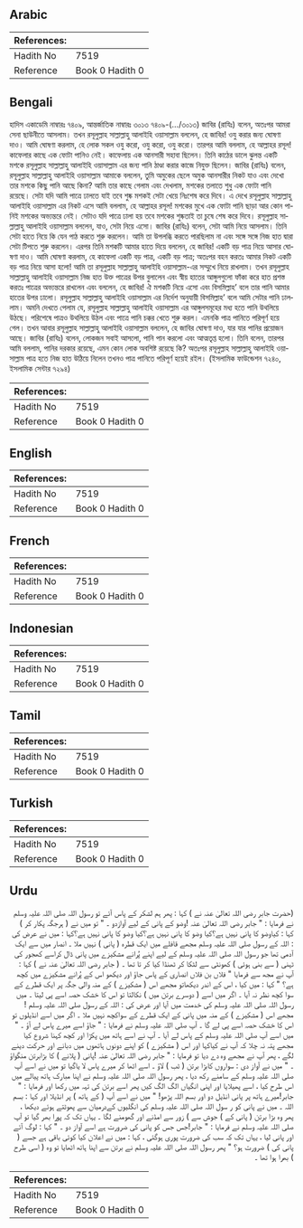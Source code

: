 ## Arabic


<div dir="rtl" lang="ar" style={{fontSize:'larger',backgroundColor:'#f8f9fa',padding:20}}>

</div>
<div style={{backgroundColor:'#f8f9fa',padding:20, marginBottom: 10}}><table> <thead> <tr> <th>References:</th> <th></th> </tr> </thead> <tbody><tr><td>Hadith No</td><td>7519</td></tr><tr><td>Reference</td><td>Book 0 Hadith 0</td></tr></tbody></table></div>

## Bengali


<div dir="ltr" lang="bn" style={{fontSize:'larger',backgroundColor:'#f8f9fa',padding:20}}>
হাদিস একাডেমি নাম্বারঃ ৭৪০৯, আন্তর্জাতিক নাম্বারঃ ৩০১৩ ৭৪০৯-(…/৩০১৩) জাবির (রাযিঃ) বলেন, অতঃপর আমরা সেনা ছাউনীতে আসলাম। তখন রসূলুল্লাহ সাল্লাল্লাহু আলাইহি ওয়াসাল্লাম বললেন, হে জাবির! ওযু করার জন্য ঘোষণা দাও। আমি ঘোষণা করলাম, হে লোক সকল ওযু করো, ওযু করো, ওযু করো। তারপর আমি বললাম, হে আল্লাহর রসূল! কাফেলার কাছে এক ফোটা পানিও নেই। কাফেলায় এক আনসারী সহাবা ছিলেন। তিনি কাঠের ডালে ঝুলন্ত একটি মশকে রসূলুল্লাহ সাল্লাল্লাহু আলাইহি ওয়াসাল্লাম এর জন্য পানি ঠাণ্ডা করার কাজে নিযুক্ত ছিলেন। জাবির (রাযিঃ) বলেন, রসূলুল্লাহ সাল্লাল্লাহু আলাইহি ওয়াসাল্লাম আমাকে বললেন, তুমি অমুকের ছেলে অমুক আনসারীর নিকট যাও এবং দেখো তার মশকে কিছু পানি আছে কিনা? আমি তার কাছে গেলাম এবং দেখলাম, মশকের তলাতে শুধু এক ফোটা পানি রয়েছে। সেটা যদি আমি পাত্রে ঢালতে যাই তবে শুষ্ক মশকই সেটা খেয়ে নিঃশেষ করে দিবে। এ দেখে রসূলুল্লাহ সাল্লাল্লাহু আলাইহি ওয়াসাল্লাম এর নিকট এসে আমি বললাম, হে আল্লাহর রসূল! মশকের মুখে এক ফোটা পানি ছাড়া আর কোন পানিই মশকের অভ্যন্তরে নেই। সেটাও যদি পাত্রে ঢালা হয় তবে মশকের শুষ্কতাই তা চুষে শেষ করে দিবে। রসূলুল্লাহ সাল্লাল্লাহু আলাইহি ওয়াসাল্লাম বললেন, যাও, সেটা নিয়ে এসো। জাবির (রাযিঃ) বলেন, সেটা আমি নিয়ে আসলাম। তিনি সেটা হাতে নিয়ে কি যেন পাঠ করতে শুরু করলেন। আমি তা উপলব্ধি করতে পারছিলাম না এবং সঙ্গে সঙ্গে নিজ হাত দ্বারা সেটা টিপতে শুরু করলেন। এরপর তিনি মশকটি আমার হাতে দিয়ে বললেন, হে জাবির! একটি বড় পাত্র নিয়ে আসার ঘোষণা দাও। আমি ঘোষণা করলাম, হে কাফেলা একটি বড় পাত্র, একটি বড় পাত্র; অতঃপর বহন করতঃ আমার নিকট একটি বড় পাত্র নিয়ে আসা হলো! আমি তা রসূলুল্লাহ সাল্লাল্লাহু আলাইহি ওয়াসাল্লাম-এর সম্মুখে নিয়ে রাখলাম। তখন রসূলুল্লাহ সাল্লাল্লাহু আলাইহি ওয়াসাল্লাম নিজ হাত উক্ত পাত্রের উপর বুলালেন এবং স্বীয় হাতের আঙ্গুলগুলো ফাঁকা করে হাত প্রশস্ত করতঃ পাত্রের অভ্যন্তরে রাখলেন এবং বললেন, হে জাবির! ঐ মশকটি নিয়ে এসো এবং বিসমিল্লাহ’ বলে তার পানি আমার হাতের উপর ঢালো। রসূলুল্লাহ সাল্লাল্লাহু আলাইহি ওয়াসাল্লাম এর নির্দেশ অনুযায়ী বিসমিল্লাহ’ বলে আমি সেটার পানি ঢাললাম। অমনি দেখতে পেলাম যে, রসূলুল্লাহ সাল্লাল্লাহু আলাইহি ওয়াসাল্লাম এর আঙ্গুলসমূহের মধ্য হতে পানি উথলিয়ে উঠছে। পরিশেষে পাত্রও উথলিয়ে উঠল এবং পাত্রে পানি চক্কর খেতে শুরু করল। এমনকি পাত্র পানিতে পরিপূর্ণ হয়ে গেল। তখন আবার রসূলুল্লাহ সাল্লাল্লাহু আলাইহি ওয়াসাল্লাম বললেন, হে জাবির ঘোষণা দাও, যার যার পানির প্রয়োজন আছে। জাবির (রাযিঃ) বলেন, লোকজন সবাই আসলো, পানি পান করলো এবং আত্মতৃপ্ত হলো। তিনি বলেন, তারপর আমি বললাম, পানির দরকার রয়েছে, এমন কোন লোক অবশিষ্ট রয়েছে কি? অতঃপর রসূলুল্লাহ সাল্লাল্লাহু আলাইহি ওয়াসাল্লাম পাত্র হতে নিজ হাত উঠিয়ে নিলেন তখনও পাত্র পানিতে পরিপূর্ণ হয়েই রইল। (ইসলামিক ফাউন্ডেশন ৭২৪০, ইসলামিক সেন্টার ৭২৯৪)
</div>
<div style={{backgroundColor:'#f8f9fa',padding:20, marginBottom: 10}}><table> <thead> <tr> <th>References:</th> <th></th> </tr> </thead> <tbody><tr><td>Hadith No</td><td>7519</td></tr><tr><td>Reference</td><td>Book 0 Hadith 0</td></tr></tbody></table></div>

## English


<div dir="ltr" lang="en" style={{fontSize:'larger',backgroundColor:'#f8f9fa',padding:20}}>

</div>
<div style={{backgroundColor:'#f8f9fa',padding:20, marginBottom: 10}}><table> <thead> <tr> <th>References:</th> <th></th> </tr> </thead> <tbody><tr><td>Hadith No</td><td>7519</td></tr><tr><td>Reference</td><td>Book 0 Hadith 0</td></tr></tbody></table></div>

## French


<div dir="ltr" lang="fr" style={{fontSize:'larger',backgroundColor:'#f8f9fa',padding:20}}>

</div>
<div style={{backgroundColor:'#f8f9fa',padding:20, marginBottom: 10}}><table> <thead> <tr> <th>References:</th> <th></th> </tr> </thead> <tbody><tr><td>Hadith No</td><td>7519</td></tr><tr><td>Reference</td><td>Book 0 Hadith 0</td></tr></tbody></table></div>

## Indonesian


<div dir="ltr" lang="id" style={{fontSize:'larger',backgroundColor:'#f8f9fa',padding:20}}>

</div>
<div style={{backgroundColor:'#f8f9fa',padding:20, marginBottom: 10}}><table> <thead> <tr> <th>References:</th> <th></th> </tr> </thead> <tbody><tr><td>Hadith No</td><td>7519</td></tr><tr><td>Reference</td><td>Book 0 Hadith 0</td></tr></tbody></table></div>

## Tamil


<div dir="ltr" lang="ta" style={{fontSize:'larger',backgroundColor:'#f8f9fa',padding:20}}>

</div>
<div style={{backgroundColor:'#f8f9fa',padding:20, marginBottom: 10}}><table> <thead> <tr> <th>References:</th> <th></th> </tr> </thead> <tbody><tr><td>Hadith No</td><td>7519</td></tr><tr><td>Reference</td><td>Book 0 Hadith 0</td></tr></tbody></table></div>

## Turkish


<div dir="ltr" lang="tr" style={{fontSize:'larger',backgroundColor:'#f8f9fa',padding:20}}>

</div>
<div style={{backgroundColor:'#f8f9fa',padding:20, marginBottom: 10}}><table> <thead> <tr> <th>References:</th> <th></th> </tr> </thead> <tbody><tr><td>Hadith No</td><td>7519</td></tr><tr><td>Reference</td><td>Book 0 Hadith 0</td></tr></tbody></table></div>

## Urdu


<div dir="rtl" lang="ur" style={{fontSize:'larger',backgroundColor:'#f8f9fa',padding:20}}>
(حضرت جابر رضی اللہ تعالیٰ عنہ نے ) کہا : پھر ہم لشکر کے پاس آئے تو رسول اللہ صلی اللہ علیہ وسلم نے فرمایا : " جابر رضی اللہ تعالیٰ عنہ !وضو کے پانی کے لیے آوازدو ۔ " تو میں نے ( ہرجگہ پکار کر ) کہا : کیاوضو کا پانی نہیں ہے؟کیا وضو کا پانی نہیں ہے؟کیا وضو کا پانی نہیں ہے؟کہا : میں نے عرض کی : اللہ کے رسول صلی اللہ علیہ وسلم مجھے قافلے میں ایک قطرہ ( پانی ) نہیں ملا ۔ انصار میں سے ایک آدمی تھا جو رسول اللہ صلی اللہ علیہ وسلم کے لیے اپنے پُرانے مشکیزے میں پانی ڈال کراسے کھجور کی ٹہنی ( سے بنی ہوئی ) کھونٹی سے لٹکا کر ٹھنڈا کیا کر تا تھا ۔ ( جابر رضی اللہ تعالیٰ عنہ نے ) کہا : آپ نے مجھ سے فرمایا " فلاں بن فلاں انصاری کے پاس جاؤ اور دیکھو اس کے پُرانے مشکیزے میں کچھ ہے؟ " کہا : میں کیا ، اس کے اندر دیکھاتو مجھے اس ( مشکیزے ) کے منہ والی جگہ پر ایک قطرے کے سوا کچھ نظر نہ آیا ۔ اگر میں اسے ( دوسرے برتن میں ) نکالتا تو اس کا خشک حصہ اسے پی لیتا ۔ میں رسول اللہ صلی اللہ علیہ وسلم کی خدمت میں آیا اور عرض کی : اللہ کے رسول صلی اللہ علیہ وسلم ! مجھے اس ( مشکیزے ) کے منہ میں پانی کے ایک قطرے کے سواکچھ نہیں ملا ۔ اگر میں اسے انڈیلوں تو اس کا خشک حصہ اسے پی لے گا ۔ آپ صلی اللہ علیہ وسلم نے فرمایا : " جاؤ اسے میرے پاس لے آؤ ۔ " میں اسے آپ صلی اللہ علیہ وسلم کے پاس لے آیا ۔ آپ نے اسے ہاتھ میں پکڑا اور کچھ کہنا شروع کیا مجھے پتہ نہ چلا کہ آپ نے کیاکہا اور اس ( مشکیزے ) کو اپنے دونوں ہاتھوں میں دبانے اور حرکت دینے لگے ، پھر آپ نے مجھے وہ دے دیا تو فرمایا : " جابر رضی اللہ تعالیٰ عنہ !پانی ( پلانے ) کا بڑابرتن منگواؤ ۔ " میں نے آواز دی : سواروں کابڑا برتن ( ٹب ) لاؤ ۔ اسے اٹھا کر میرے پاس لا یاگیا تو میں نے اسے آپ صلی اللہ علیہ وسلم کے سامنے رکھ دیا ، پھر رسول اللہ صلی اللہ علیہ وسلم نے اپنا مبارک ہاتھ پیالے میں اس طرح کیا ، اسے پھیلایا اور اپنی انگیاں الگ الگ کیں پھر اسے برتن کی تہہ میں رکھا اور فرمایا : " جابر!میرے ہاتھ پر پانی انڈیل دو اور بسم اللہ پڑھو! " میں نے اسے آپ ( کے ہاتھ ) پر انڈیلا اور کہا : بسم اللہ ۔ میں نے پانی کو ر سول اللہ صلی اللہ علیہ وسلم کی انگلیوں کےدرمیان سے پھوٹتے ہوئے دیکھا ، پھر وہ بڑا برتن ( پانی کے ) جوش سے ) زور سے امڈنے اور گھومنے لگا ۔ یہاں تک کہ پورا بھر گیا تو آپ صلی اللہ علیہ وسلم نے فرمایا : " جابر!جس جس کو پانی کی ضرورت ہے اسے آواز دو ۔ " کہا : لوگ آئے اور پانی لیا ، یہاں تک کہ سب کی ضرورت پوری ہوگئی ، کہا : میں نے اعلان کیا کوئی باقی ہے جسے ( پانی کی ) ضرورت ہو؟ " پھر رسول اللہ صلی اللہ علیہ وسلم نے برتن سے اپنا ہاتھ اٹھایا تو وہ ( اسی طرح ) بھرا ہوا تھا ۔
</div>
<div style={{backgroundColor:'#f8f9fa',padding:20, marginBottom: 10}}><table> <thead> <tr> <th>References:</th> <th></th> </tr> </thead> <tbody><tr><td>Hadith No</td><td>7519</td></tr><tr><td>Reference</td><td>Book 0 Hadith 0</td></tr></tbody></table></div>